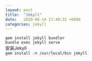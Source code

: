```yaml
---
layout: post
title:  "Jekyll"
date:   2020-08-14 17:49:32 +0800
categories: jekyll
---
```

```gem install jekyll bundler```  
```bundle exec jekyll serve```  
安装Jekyll  
```gem install -n /usr/local/bin jekyll```